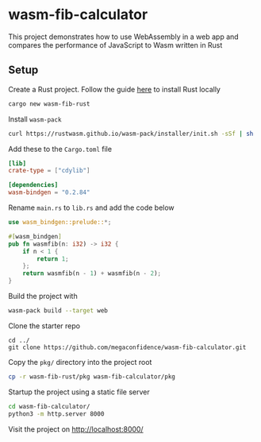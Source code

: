 # wasm-fib-calculator
This project demonstrates how to use WebAssembly in a web app and compares the
performance of JavaScript to Wasm written in Rust

## Setup
Create a Rust project. Follow the guide [here](https://doc.rust-lang.org/book/ch01-01-installation.html#installing-rustup-on-linux-or-macos) to install Rust locally
```sh 
cargo new wasm-fib-rust
```
Install `wasm-pack`
```sh 
curl https://rustwasm.github.io/wasm-pack/installer/init.sh -sSf | sh 
```
Add these to the `Cargo.toml` file
```toml
[lib]
crate-type = ["cdylib"]

[dependencies]
wasm-bindgen = "0.2.84"
```
Rename `main.rs` to `lib.rs` and add the code below
```rs
use wasm_bindgen::prelude::*;

#[wasm_bindgen]
pub fn wasmfib(n: i32) -> i32 {
    if n < 1 {
        return 1;
    };
    return wasmfib(n - 1) + wasmfib(n - 2);
}
```
Build the project with
```sh 
wasm-pack build --target web 
```
Clone the starter repo
```
cd ../
git clone https://github.com/megaconfidence/wasm-fib-calculator.git
```
Copy the `pkg/` directory into the project root
```sh 
cp -r wasm-fib-rust/pkg wasm-fib-calculator/pkg
```
Startup the project using a static file server
```sh 
cd wasm-fib-calculator/
python3 -m http.server 8000
```
Visit the project on [http://localhost:8000/](http://localhost:8000/)
